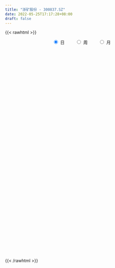 ```yaml
---
title: "浙矿股份 - 300837.SZ"
date: 2022-05-25T17:17:28+08:00
draft: false
---
```

{{< rawhtml >}}
    <div style="text-align: center">
        <label style="padding: 1rem;"><input style="margin-right: .5rem" type="radio" name="period" value="D" checked onclick="period_change(this)">日</label>
        <label style="padding: 1rem;"><input style="margin-right: .5rem" type="radio" name="period" value="W" onclick="period_change(this)">周</label>
        <label style="padding: 1rem;"><input style="margin-right: .5rem" type="radio" name="period" value="M" onclick="period_change(this)">月</label>
    </div>
    <div id="chart" style="height: 700px;"></div> 
    <script type="text/javascript">
        const D_v = [4708.0,8025.0,2278.0,3415.1,2864.0,5638.0,2908.0,5530.85,1810.01,4117.1,6766.42,3574.42,2852.27,3501.0,2645.0,2807.0,2539.0,2184.0,1539.0,6375.72,3329.73,6602.48,5009.0,2103.66,2544.0,2421.48,2504.0,14599.31,16251.26,8549.93,9260.0,6212.9,9272.28,6035.15,3609.0,3654.0,7065.79,6031.0,6094.0,4933.0,8042.0,6035.2,3415.0,4348.98,3599.0,4518.0,3257.0,2888.0,11378.98,5870.14,4113.0,4353.0,6433.0,3878.0,5058.0,3867.0,15204.38,6282.0,5586.84,6316.74,9836.01,6266.36,5445.0,5079.99,16894.87,8395.0,7036.0,4257.88,5867.24,6635.65,13317.0,8249.14,13744.65,14170.0,17273.76,20613.12,12497.68,11784.99,10379.85,8040.84,9995.0,7144.55,10574.0,6085.14,9791.0,7966.0,5835.0,8480.0,4916.42,6127.42,4578.0,3722.0,4374.0,5667.0,3242.0,3173.0,1970.0,2788.91,1616.42,2662.0,1650.0,1507.84,2969.0,9236.92,2952.42,2890.42,1837.0,2193.0,3125.0,7095.19,4526.0,3245.0,3717.42,5356.42,3553.0,3845.42,3549.42,4214.07,3769.0,3262.42,3009.0,3143.42,2755.04,2885.0,4542.42,6113.0,5227.0,6604.0,4137.0,3890.0,4375.37,2497.0,5057.0,3001.37,4388.42,17794.3,8584.46,4442.0,6677.99,6523.0,5388.0,3985.0,2631.0,7988.42,4255.0,7168.0,25613.46,10872.46,5108.0,5716.0,11561.0,11693.84,4810.0,3345.0,6017.36,2929.58,11724.34,4306.0,6661.0,8113.0,18057.79,9431.0,4896.0,12146.0,8784.42,7907.0,5664.0,5622.0,5992.0,5319.0,3981.0,3250.37,5429.69,4308.34,3857.0,3561.0,5337.08,2825.37,2821.0,2101.0,2410.47,2240.0,12019.5,20038.14,18581.73,9778.34,14920.75,13938.58,8612.0,8929.74,8183.92,7814.92,6057.84,4666.82,3167.0,7549.0,3251.0,4459.37,5058.0,5434.0,5146.0,4385.57,1568.0,10092.56,5870.0,8999.0,3326.65,2908.76,5252.0,4957.4,4794.0,4129.86,4499.0,6252.0,4283.0,2657.0,7209.0,8057.29,6723.29,8210.58,8736.58,7371.58,8123.0,6064.02,5159.31,6039.0,3470.35,3728.0,3357.0,3218.49,17425.09,13694.81,16045.57,16548.8,16130.12,10340.99,9695.0,7418.42,17117.56,10545.13,5896.0,5065.55,7332.42,8003.0,6218.42,4845.27,5212.42,8811.42,9481.63,6139.82]
const D_histogram = [0.0,-0.0619031339,-0.0800858954,-0.1290802995,-0.1434701454,-0.0457444584,-0.019335409,0.0235747273,0.0566553276,0.0408683916,-0.021405932,-0.07121374,-0.0478931488,-0.072386052,-0.0985951675,-0.103221499,-0.0766116079,-0.068019847,-0.0474043288,0.0493360456,0.0686290601,-0.0096514693,-0.1251801377,-0.1607108542,-0.1681222453,-0.1316102205,-0.0653528439,0.17832084,0.3598330858,0.4569487269,0.5671477305,0.6306144261,0.5387723282,0.425286191,0.2732195048,0.1400580341,-0.0281995277,-0.0461968081,-0.1259565692,-0.1327459625,-0.0382572859,-0.0593777558,-0.1236375231,-0.217029358,-0.2364981774,-0.2291336972,-0.2265124464,-0.2118072399,-0.0736680155,-0.0700910231,-0.120888489,-0.131352612,-0.2311986228,-0.2747309294,-0.3253692357,-0.2532590511,-0.0301960236,0.1169508287,0.1836457685,0.1423933459,0.2261343994,0.261421954,0.2881448409,0.2914875458,0.3980372712,0.4421670527,0.3615272922,0.307557761,0.232865847,0.1938808114,0.2248266398,0.2304605751,0.2634430877,0.2965596582,0.3873369127,0.4984024279,0.5233285981,0.3960383572,0.2116589405,0.0268454368,-0.0318267765,-0.0791254454,-0.2640543832,-0.414546635,-0.4829284433,-0.5940770162,-0.6399728623,-0.7157716663,-0.7511013405,-0.6783678931,-0.6480210964,-0.6035119845,-0.6072434671,-0.5394378465,-0.462942512,-0.460536702,-0.4219586211,-0.2858260394,-0.2105429975,-0.2074983383,-0.1836857796,-0.1004608692,-0.1072993556,-0.1642412029,-0.1758372281,-0.1554500125,-0.1438105228,-0.1194292037,-0.0402042107,0.1376191634,0.1876408237,0.1717397253,0.2515314519,0.342511294,0.3385889916,0.3556661974,0.3452708626,0.3493231021,0.3224934231,0.3331385285,0.3442567729,0.3664294602,0.3769407699,0.3487385074,0.2720660027,0.2564808711,0.1766701094,0.1631315508,0.1282895419,0.1046033799,0.0927418018,0.0542405317,-0.0035305427,-0.0735339384,-0.1358798441,0.0526589121,0.0597828118,0.0586270122,-0.0179908065,-0.0402082939,-0.0366450369,-0.0253224754,-0.0039287747,0.0628699103,0.0995993784,0.1606401586,0.3711989621,0.3993837599,0.3261885333,0.2659341499,0.3695057461,0.3933519678,0.3382778635,0.2913754672,0.2820220152,0.2411678614,0.3097969775,0.3195762534,0.2427271403,0.0659167633,0.0850981227,0.063826965,0.0188087246,0.0977931351,0.1103759373,0.0746847279,-0.0093464021,-0.0656428671,-0.1678253848,-0.2119808737,-0.3120566134,-0.4367574706,-0.5208589663,-0.5560487406,-0.5332188295,-0.5659022076,-0.5238016191,-0.4013794833,-0.3598369009,-0.2995080388,-0.2917873335,-0.3250763878,-0.0765351498,0.1922076085,0.4144139043,0.4040442777,0.526406454,0.6171344634,0.4987154083,0.392124228,0.2025521668,-0.0372127992,-0.1617669203,-0.2021056705,-0.2572840241,-0.4025239271,-0.5350547348,-0.6450709793,-0.7330998748,-0.8533925069,-0.7648473148,-0.7142309896,-0.6711824888,-0.8129319019,-0.7542625296,-0.7302369568,-0.6579592954,-0.5341149161,-0.4655490744,-0.4099132912,-0.3867002448,-0.3222415061,-0.3188146626,-0.288638586,-0.2304952662,-0.1605361269,-0.2064497483,-0.2059646144,-0.2448767131,-0.1565509404,-0.2001557141,-0.1947982878,-0.1968797618,-0.1609462932,-0.1786456776,-0.0607856388,0.0128324539,0.0490885322,0.0248146226,0.0633731655,0.2297692122,0.2921844847,0.5126796462,0.712315323,0.8918933494,0.907692363,0.7719921215,0.7336749416,0.8550112366,0.7917753598,0.7285971525,0.6485992547,0.4758969409,0.4113257767,0.3640078937,0.3183058643,0.2906031523,0.3132625407,0.281984947,0.2191739736]
const D_fast = [0.0,-0.0773789174,-0.1155831527,-0.1968476317,-0.247105014,-0.1608154415,-0.1392402444,-0.0904364262,-0.043191994,-0.0487618321,-0.1163876388,-0.1839988817,-0.1726515777,-0.2152409939,-0.2660989013,-0.2965306076,-0.2890736184,-0.2974868193,-0.2887223833,-0.1796479974,-0.1431977179,-0.2238911147,-0.3707148174,-0.4464232476,-0.4958652,-0.4922557302,-0.4423365647,-0.1540826707,0.1173878464,0.3287406693,0.5807266055,0.8018469077,0.8446978918,0.8375333023,0.7537714923,0.6556245301,0.4803170865,0.450770604,0.3395217006,0.2995458167,0.3844701719,0.348505263,0.2533361149,0.1056869405,0.0270935767,-0.0228253674,-0.0768322282,-0.1150788316,0.0046433888,-0.0093023745,-0.0903219626,-0.1336242386,-0.2912699051,-0.403484944,-0.5354655592,-0.5266701374,-0.3111561159,-0.1347715564,-0.0221651744,-0.0278192606,0.1124553928,0.2130984358,0.311857533,0.3880721244,0.5941311675,0.7488027122,0.7585447747,0.7814646838,0.7649892316,0.7744743989,0.8616268872,0.9248759662,1.0237192508,1.1309757358,1.3185872185,1.5542533407,1.7100116604,1.6817310088,1.5502663272,1.3721641827,1.3055352753,1.2384552451,0.9875127114,0.7333838009,0.5442698818,0.2846020548,0.0787129932,-0.1760287274,-0.3991337367,-0.4959922626,-0.6276507401,-0.7340196242,-0.8895619736,-0.9566158146,-0.9958561081,-1.1085844736,-1.175496048,-1.1108199761,-1.0881726836,-1.137002609,-1.1591114952,-1.1010018021,-1.1346651274,-1.2326672754,-1.2882226076,-1.3066978952,-1.3310110362,-1.336487018,-1.2673130777,-1.0550849127,-0.9581530466,-0.9311192136,-0.788444624,-0.6118369585,-0.531112013,-0.4251182578,-0.3491958769,-0.2578128619,-0.2040191851,-0.1100894476,-0.0129070099,0.1008730424,0.2056195445,0.2646019089,0.2559459049,0.3044809911,0.2688377567,0.2960820859,0.2933124624,0.2957771453,0.3071010177,0.2821598805,0.2235061704,0.1351192902,0.0388034234,0.2405069076,0.2625765103,0.2760774638,0.1949619434,0.1626923826,0.1570943804,0.162086323,0.18249783,0.2650139926,0.3266433053,0.4278441252,0.7312026693,0.859233407,0.8675853136,0.8738144677,1.0697625005,1.1919467142,1.2214420758,1.2473835462,1.308535598,1.3279734096,1.4740517701,1.5637251093,1.5475577812,1.3872265951,1.4276824852,1.4223680687,1.3820520095,1.4854847037,1.5256614903,1.5086414628,1.4222737323,1.3495665505,1.2054276867,1.1082769793,0.9301870862,0.6962968614,0.4819806241,0.3077786647,0.1973038684,0.0231449384,-0.0657048779,-0.0436276129,-0.0920442558,-0.1065924033,-0.1718185314,-0.2863766826,-0.0569692321,0.2598254284,0.5856352002,0.6762766431,0.9302404329,1.1752520581,1.181511855,1.1729517318,1.0340177123,0.7849495465,0.6199536953,0.5290885275,0.4095891679,0.1637182831,-0.1025762083,-0.3738601977,-0.6451640618,-0.9788048207,-1.0814714572,-1.2094128795,-1.3341600009,-1.6791423894,-1.8090386495,-1.9675723159,-2.0597844784,-2.0694688281,-2.117290255,-2.1641327946,-2.2375948095,-2.2536964472,-2.3299732694,-2.3719568392,-2.371437336,-2.3416122284,-2.4391382869,-2.4901443066,-2.5902755836,-2.541087546,-2.6347312483,-2.6780733939,-2.7293748084,-2.7336779131,-2.7960387169,-2.6933750878,-2.6165488816,-2.5680206702,-2.5860909242,-2.53168909,-2.3078507401,-2.1723893465,-1.8237242735,-1.4460097659,-1.0434584022,-0.8007362978,-0.743438509,-0.5983369535,-0.2632478493,-0.1285398862,-0.0095688053,0.0725831106,0.018855032,0.057115312,0.1007994024,0.134673839,0.1796219151,0.2805969387,0.3198155818,0.3117981018]
const D_slow = [0.0,-0.0154757835,-0.0354972573,-0.0677673322,-0.1036348686,-0.1150709832,-0.1199048354,-0.1140111536,-0.0998473217,-0.0896302238,-0.0949817068,-0.1127851418,-0.124758429,-0.1428549419,-0.1675037338,-0.1933091086,-0.2124620105,-0.2294669723,-0.2413180545,-0.2289840431,-0.211826778,-0.2142396454,-0.2455346798,-0.2857123934,-0.3277429547,-0.3606455098,-0.3769837208,-0.3324035108,-0.2424452393,-0.1282080576,0.013578875,0.1712324816,0.3059255636,0.4122471114,0.4805519875,0.5155664961,0.5085166141,0.4969674121,0.4654782698,0.4322917792,0.4227274577,0.4078830188,0.376973638,0.3227162985,0.2635917541,0.2063083298,0.1496802182,0.0967284083,0.0783114044,0.0607886486,0.0305665264,-0.0022716266,-0.0600712823,-0.1287540147,-0.2100963236,-0.2734110863,-0.2809600923,-0.2517223851,-0.205810943,-0.1702126065,-0.1136790066,-0.0483235181,0.0237126921,0.0965845786,0.1960938963,0.3066356595,0.3970174826,0.4739069228,0.5321233846,0.5805935874,0.6368002474,0.6944153912,0.7602761631,0.8344160776,0.9312503058,1.0558509128,1.1866830623,1.2856926516,1.3386073867,1.3453187459,1.3373620518,1.3175806905,1.2515670947,1.1479304359,1.0271983251,0.878679071,0.7186858555,0.5397429389,0.3519676038,0.1823756305,0.0203703564,-0.1305076397,-0.2823185065,-0.4171779681,-0.5329135961,-0.6480477716,-0.7535374269,-0.8249939367,-0.8776296861,-0.9295042707,-0.9754257156,-1.0005409329,-1.0273657718,-1.0684260725,-1.1123853795,-1.1512478827,-1.1872005134,-1.2170578143,-1.227108867,-1.1927040761,-1.1457938702,-1.1028589389,-1.0399760759,-0.9543482524,-0.8697010045,-0.7807844552,-0.6944667395,-0.607135964,-0.5265126082,-0.4432279761,-0.3571637829,-0.2655564178,-0.1713212253,-0.0841365985,-0.0161200978,0.04800012,0.0921676473,0.132950535,0.1650229205,0.1911737655,0.2143592159,0.2279193488,0.2270367132,0.2086532286,0.1746832675,0.1878479956,0.2027936985,0.2174504516,0.2129527499,0.2029006765,0.1937394172,0.1874087984,0.1864266047,0.2021440823,0.2270439269,0.2672039666,0.3600037071,0.4598496471,0.5413967804,0.6078803179,0.7002567544,0.7985947463,0.8831642122,0.956008079,1.0265135828,1.0868055482,1.1642547926,1.2441488559,1.304830641,1.3213098318,1.3425843625,1.3585411037,1.3632432849,1.3876915686,1.415285553,1.4339567349,1.4316201344,1.4152094176,1.3732530714,1.320257853,1.2422436997,1.133054332,1.0028395904,0.8638274053,0.7305226979,0.589047146,0.4580967412,0.3577518704,0.2677926452,0.1929156355,0.1199688021,0.0386997052,0.0195659177,0.0676178198,0.1712212959,0.2722323653,0.4038339789,0.5581175947,0.6827964468,0.7808275038,0.8314655455,0.8221623457,0.7817206156,0.731194198,0.666873192,0.5662422102,0.4324785265,0.2712107817,0.087935813,-0.1254123138,-0.3166241425,-0.4951818899,-0.6629775121,-0.8662104875,-1.0547761199,-1.2373353591,-1.401825183,-1.535353912,-1.6517411806,-1.7542195034,-1.8508945646,-1.9314549411,-2.0111586068,-2.0833182533,-2.1409420698,-2.1810761015,-2.2326885386,-2.2841796922,-2.3453988705,-2.3845366056,-2.4345755341,-2.4832751061,-2.5324950465,-2.5727316199,-2.6173930393,-2.632589449,-2.6293813355,-2.6171092024,-2.6109055468,-2.5950622554,-2.5376199524,-2.4645738312,-2.3364039197,-2.1583250889,-1.9353517516,-1.7084286608,-1.5154306304,-1.332011895,-1.1182590859,-0.920315246,-0.7381659578,-0.5760161441,-0.4570419089,-0.3542104647,-0.2632084913,-0.1836320252,-0.1109812372,-0.032665602,0.0378306348,0.0926241282]
const D_data = [['2021-05-14', 43.11, 43.9, 42.71, 43.9],['2021-05-17', 43.7, 42.93, 42.21, 43.74],['2021-05-18', 42.89, 43.2, 42.41, 43.28],['2021-05-19', 43.21, 42.54, 42.37, 43.54],['2021-05-20', 42.95, 42.68, 42.2, 43.33],['2021-05-21', 42.68, 44.22, 42.44, 44.59],['2021-05-24', 44.22, 43.62, 43.3, 44.25],['2021-05-25', 43.62, 44.0, 43.2, 44.3],['2021-05-26', 44.0, 44.1, 43.65, 44.3],['2021-05-27', 44.19, 43.56, 43.48, 44.56],['2021-05-28', 44.0, 42.76, 42.26, 44.0],['2021-05-31', 42.28, 42.56, 42.28, 42.76],['2021-06-01', 42.55, 43.34, 42.28, 43.43],['2021-06-02', 43.36, 42.67, 42.48, 43.52],['2021-06-03', 42.57, 42.42, 42.32, 42.88],['2021-06-04', 42.48, 42.5, 42.07, 42.73],['2021-06-07', 42.5, 42.85, 42.5, 43.44],['2021-06-08', 43.01, 42.63, 42.5, 43.2],['2021-06-09', 42.63, 42.78, 42.4, 42.98],['2021-06-10', 42.97, 44.02, 42.97, 45.17],['2021-06-11', 44.0, 43.38, 43.37, 44.84],['2021-06-15', 42.0, 41.99, 40.0, 42.1],['2021-06-16', 41.99, 40.91, 40.81, 42.41],['2021-06-17', 41.05, 41.35, 41.0, 41.9],['2021-06-18', 41.78, 41.41, 40.81, 41.85],['2021-06-21', 41.54, 41.87, 40.85, 42.23],['2021-06-22', 42.01, 42.39, 41.63, 42.5],['2021-06-23', 43.55, 45.45, 43.35, 45.99],['2021-06-24', 45.7, 46.0, 45.65, 49.42],['2021-06-25', 47.0, 46.0, 45.31, 47.5],['2021-06-28', 45.99, 47.13, 45.46, 47.33],['2021-06-29', 47.12, 47.51, 46.51, 48.45],['2021-06-30', 46.99, 45.99, 45.69, 47.5],['2021-07-01', 45.55, 45.6, 44.93, 46.16],['2021-07-02', 45.6, 44.74, 44.66, 45.6],['2021-07-05', 45.01, 44.44, 44.0, 45.84],['2021-07-06', 44.58, 43.3, 42.51, 45.0],['2021-07-07', 43.3, 44.72, 43.01, 44.74],['2021-07-08', 45.28, 43.68, 43.6, 45.28],['2021-07-09', 43.49, 44.32, 42.86, 44.6],['2021-07-12', 45.3, 45.82, 43.92, 46.22],['2021-07-13', 46.06, 44.59, 44.27, 46.06],['2021-07-14', 44.53, 43.8, 43.75, 44.72],['2021-07-15', 43.77, 42.92, 42.52, 43.77],['2021-07-16', 43.0, 43.4, 42.6, 43.4],['2021-07-19', 43.87, 43.55, 43.01, 44.98],['2021-07-20', 43.43, 43.36, 43.11, 43.74],['2021-07-21', 43.49, 43.4, 43.16, 43.63],['2021-07-22', 43.17, 45.26, 42.8, 45.71],['2021-07-23', 45.56, 43.91, 43.7, 45.56],['2021-07-26', 43.5, 43.03, 42.8, 43.56],['2021-07-27', 43.0, 43.27, 42.68, 44.0],['2021-07-28', 42.99, 41.7, 41.36, 43.98],['2021-07-29', 41.73, 41.8, 41.73, 42.82],['2021-07-30', 41.7, 41.19, 40.81, 42.2],['2021-08-02', 40.81, 42.52, 40.67, 42.6],['2021-08-03', 42.85, 45.06, 42.55, 46.49],['2021-08-04', 44.0, 45.11, 44.0, 46.4],['2021-08-05', 44.59, 44.77, 44.5, 45.64],['2021-08-06', 44.77, 43.59, 43.04, 44.95],['2021-08-09', 43.02, 45.4, 43.02, 46.18],['2021-08-10', 44.65, 45.3, 44.65, 46.0],['2021-08-11', 45.26, 45.58, 45.05, 46.46],['2021-08-12', 45.13, 45.61, 45.13, 46.3],['2021-08-13', 46.0, 47.5, 45.23, 48.95],['2021-08-16', 47.25, 47.5, 46.69, 48.08],['2021-08-17', 47.48, 46.21, 45.9, 47.5],['2021-08-18', 46.0, 46.51, 45.7, 46.82],['2021-08-19', 46.9, 46.19, 45.1, 47.08],['2021-08-20', 46.16, 46.58, 44.9, 46.88],['2021-08-23', 46.98, 47.69, 46.63, 48.79],['2021-08-24', 48.2, 47.75, 46.6, 48.6],['2021-08-25', 47.87, 48.5, 47.0, 49.8],['2021-08-26', 48.49, 49.02, 47.3, 49.77],['2021-08-27', 48.56, 50.48, 47.75, 50.5],['2021-08-30', 50.6, 51.78, 49.57, 52.96],['2021-08-31', 51.0, 51.64, 49.81, 52.16],['2021-09-01', 50.59, 50.0, 49.31, 51.59],['2021-09-02', 50.0, 48.87, 48.27, 50.48],['2021-09-03', 49.08, 48.15, 47.88, 49.9],['2021-09-06', 48.25, 49.26, 47.86, 50.5],['2021-09-07', 49.49, 49.26, 48.3, 49.49],['2021-09-08', 48.9, 46.95, 46.88, 49.26],['2021-09-09', 46.9, 46.37, 46.03, 47.5],['2021-09-10', 46.71, 46.6, 45.2, 47.05],['2021-09-13', 46.32, 45.28, 44.96, 46.58],['2021-09-14', 45.3, 45.29, 44.92, 46.25],['2021-09-15', 45.27, 44.13, 43.83, 45.51],['2021-09-16', 44.16, 43.81, 43.07, 44.56],['2021-09-17', 43.35, 44.73, 43.35, 44.74],['2021-09-22', 44.0, 43.96, 43.2, 44.01],['2021-09-23', 44.2, 43.83, 43.75, 44.36],['2021-09-24', 43.81, 42.82, 42.55, 43.99],['2021-09-27', 42.82, 43.38, 41.84, 43.5],['2021-09-28', 43.31, 43.41, 42.51, 43.95],['2021-09-29', 43.72, 42.24, 42.24, 43.88],['2021-09-30', 42.2, 42.35, 41.95, 42.57],['2021-10-08', 42.65, 43.65, 42.45, 44.4],['2021-10-11', 43.65, 43.14, 43.1, 43.84],['2021-10-12', 43.0, 42.15, 42.02, 43.45],['2021-10-13', 42.46, 42.19, 42.11, 42.57],['2021-10-14', 42.77, 42.97, 42.21, 43.37],['2021-10-15', 42.99, 41.82, 41.76, 42.99],['2021-10-18', 41.77, 40.76, 39.88, 42.1],['2021-10-19', 40.6, 40.85, 40.2, 41.16],['2021-10-20', 40.86, 40.98, 40.43, 41.33],['2021-10-21', 41.22, 40.67, 40.29, 41.22],['2021-10-22', 40.67, 40.65, 40.2, 40.79],['2021-10-25', 40.68, 41.38, 40.52, 41.64],['2021-10-26', 41.6, 43.18, 41.19, 43.2],['2021-10-27', 43.18, 42.16, 41.92, 43.18],['2021-10-28', 42.48, 41.41, 41.04, 42.48],['2021-10-29', 41.37, 42.8, 41.05, 42.97],['2021-11-01', 42.8, 43.5, 41.97, 43.64],['2021-11-02', 43.5, 42.69, 42.02, 43.89],['2021-11-03', 43.0, 43.15, 42.22, 43.2],['2021-11-04', 43.15, 43.0, 42.43, 43.26],['2021-11-05', 42.97, 43.35, 42.7, 43.79],['2021-11-08', 43.35, 43.09, 42.72, 43.49],['2021-11-09', 42.72, 43.71, 42.72, 43.78],['2021-11-10', 43.78, 43.99, 43.22, 44.11],['2021-11-11', 44.14, 44.46, 43.85, 44.7],['2021-11-12', 44.43, 44.67, 44.23, 44.7],['2021-11-15', 44.74, 44.41, 44.12, 44.88],['2021-11-16', 44.38, 43.76, 43.44, 44.55],['2021-11-17', 43.91, 44.49, 43.55, 44.88],['2021-11-18', 44.67, 43.61, 43.51, 45.17],['2021-11-19', 43.45, 44.34, 43.06, 44.63],['2021-11-22', 44.44, 44.08, 43.73, 44.44],['2021-11-23', 44.11, 44.18, 43.84, 44.85],['2021-11-24', 44.0, 44.34, 43.74, 44.48],['2021-11-25', 44.37, 43.96, 43.66, 44.37],['2021-11-26', 43.98, 43.51, 42.97, 44.07],['2021-11-29', 43.18, 43.01, 42.9, 43.57],['2021-11-30', 42.89, 42.69, 42.41, 43.22],['2021-12-01', 42.86, 46.17, 42.48, 46.8],['2021-12-02', 45.91, 44.5, 44.36, 45.91],['2021-12-03', 44.5, 44.49, 44.09, 44.99],['2021-12-06', 44.5, 43.38, 42.89, 44.87],['2021-12-07', 43.8, 43.8, 43.11, 44.28],['2021-12-08', 43.5, 44.07, 43.34, 44.36],['2021-12-09', 44.57, 44.21, 43.84, 44.6],['2021-12-10', 44.21, 44.44, 43.92, 44.53],['2021-12-13', 44.65, 45.3, 44.41, 45.7],['2021-12-14', 45.39, 45.3, 45.0, 45.68],['2021-12-15', 45.3, 46.01, 45.03, 46.52],['2021-12-16', 48.0, 48.88, 46.71, 50.0],['2021-12-17', 48.8, 47.61, 47.31, 48.8],['2021-12-20', 47.75, 46.58, 46.53, 48.06],['2021-12-21', 46.53, 46.7, 45.79, 47.18],['2021-12-22', 46.57, 49.22, 46.57, 49.66],['2021-12-23', 49.1, 48.98, 47.7, 49.58],['2021-12-24', 49.05, 48.32, 47.91, 49.05],['2021-12-27', 48.32, 48.53, 47.8, 48.97],['2021-12-28', 48.46, 49.22, 48.01, 49.95],['2021-12-29', 49.02, 49.05, 48.57, 49.56],['2021-12-30', 49.8, 50.88, 49.32, 51.55],['2021-12-31', 51.2, 50.78, 50.02, 51.37],['2022-01-04', 50.75, 49.92, 49.0, 50.75],['2022-01-05', 50.18, 48.29, 48.0, 50.18],['2022-01-06', 47.29, 50.57, 47.01, 50.99],['2022-01-07', 50.32, 50.31, 49.64, 51.5],['2022-01-10', 50.5, 50.06, 49.38, 50.99],['2022-01-11', 49.77, 51.95, 49.77, 52.95],['2022-01-12', 51.8, 51.65, 50.07, 52.37],['2022-01-13', 51.62, 51.26, 50.6, 52.3],['2022-01-14', 51.44, 50.56, 50.01, 52.5],['2022-01-17', 50.0, 50.7, 50.0, 51.38],['2022-01-18', 50.1, 49.8, 49.1, 50.99],['2022-01-19', 49.6, 50.17, 49.6, 51.37],['2022-01-20', 50.15, 49.05, 48.69, 50.56],['2022-01-21', 49.05, 48.0, 47.99, 49.5],['2022-01-24', 47.8, 47.71, 47.12, 48.7],['2022-01-25', 47.34, 47.7, 46.76, 48.48],['2022-01-26', 47.7, 48.07, 46.61, 48.47],['2022-01-27', 47.73, 47.0, 47.0, 48.0],['2022-01-28', 47.5, 47.6, 45.63, 47.96],['2022-02-07', 47.8, 48.74, 47.03, 48.99],['2022-02-08', 48.38, 47.91, 47.02, 48.99],['2022-02-09', 47.54, 48.19, 47.28, 48.35],['2022-02-10', 48.74, 47.5, 47.31, 48.74],['2022-02-11', 47.07, 46.68, 46.32, 47.38],['2022-02-14', 46.6, 50.64, 46.55, 50.91],['2022-02-15', 50.74, 52.35, 50.0, 58.0],['2022-02-16', 51.11, 53.36, 49.28, 53.8],['2022-02-17', 53.58, 51.38, 51.1, 53.8],['2022-02-18', 51.29, 53.77, 49.88, 56.09],['2022-02-21', 53.82, 54.48, 51.6, 55.89],['2022-02-22', 54.0, 52.32, 52.03, 54.0],['2022-02-23', 52.49, 52.32, 51.68, 53.19],['2022-02-24', 52.1, 50.83, 50.09, 53.04],['2022-02-25', 50.9, 49.22, 49.12, 51.39],['2022-02-28', 49.01, 49.71, 47.68, 49.88],['2022-03-01', 50.46, 50.28, 49.5, 50.83],['2022-03-02', 50.28, 49.75, 49.5, 50.58],['2022-03-03', 49.75, 47.9, 47.39, 49.76],['2022-03-04', 47.9, 47.0, 46.78, 48.14],['2022-03-07', 47.8, 46.2, 45.85, 47.98],['2022-03-08', 46.21, 45.41, 45.21, 46.7],['2022-03-09', 45.87, 43.8, 43.03, 45.93],['2022-03-10', 44.67, 45.65, 44.1, 45.71],['2022-03-11', 45.0, 44.9, 43.6, 45.25],['2022-03-14', 44.77, 44.42, 43.8, 44.96],['2022-03-15', 44.45, 41.13, 41.01, 44.45],['2022-03-16', 41.48, 42.65, 40.0, 42.88],['2022-03-17', 43.46, 41.68, 41.65, 43.5],['2022-03-18', 41.24, 41.8, 41.05, 42.29],['2022-03-21', 41.99, 42.29, 41.0, 42.47],['2022-03-22', 42.15, 41.49, 40.97, 42.27],['2022-03-23', 41.55, 41.07, 40.63, 41.95],['2022-03-24', 41.03, 40.3, 40.15, 41.07],['2022-03-25', 40.42, 40.5, 40.1, 41.09],['2022-03-28', 40.2, 39.38, 39.01, 40.54],['2022-03-29', 39.97, 39.27, 38.1, 39.98],['2022-03-30', 39.06, 39.35, 38.81, 39.98],['2022-03-31', 39.4, 39.38, 38.62, 39.48],['2022-04-01', 39.38, 37.53, 37.5, 39.38],['2022-04-06', 37.53, 37.5, 36.75, 39.2],['2022-04-07', 37.5, 36.39, 36.2, 37.62],['2022-04-08', 36.52, 37.62, 36.13, 38.99],['2022-04-11', 37.8, 35.6, 35.03, 37.87],['2022-04-12', 35.68, 35.6, 34.41, 36.9],['2022-04-13', 34.52, 35.0, 33.96, 35.58],['2022-04-14', 34.72, 35.06, 34.72, 35.98],['2022-04-15', 35.3, 33.93, 33.6, 35.3],['2022-04-18', 34.19, 35.43, 33.56, 35.48],['2022-04-19', 35.41, 35.0, 34.85, 36.54],['2022-04-20', 35.0, 34.48, 34.2, 35.8],['2022-04-21', 34.48, 33.41, 33.38, 34.7],['2022-04-22', 33.26, 33.9, 32.4, 33.9],['2022-04-25', 33.98, 35.81, 33.98, 37.5],['2022-04-26', 35.5, 34.98, 33.0, 36.01],['2022-04-27', 34.81, 37.71, 33.96, 37.77],['2022-04-28', 37.67, 38.76, 36.3, 39.68],['2022-04-29', 38.8, 39.89, 37.17, 41.73],['2022-05-05', 38.52, 38.83, 38.16, 39.93],['2022-05-06', 37.0, 37.05, 36.8, 37.96],['2022-05-09', 36.85, 38.2, 36.8, 38.4],['2022-05-10', 37.21, 40.89, 37.2, 41.6],['2022-05-11', 40.0, 39.25, 39.25, 40.74],['2022-05-12', 38.81, 39.4, 38.68, 39.77],['2022-05-13', 39.14, 39.26, 38.82, 40.49],['2022-05-16', 39.51, 37.79, 37.39, 39.77],['2022-05-17', 37.92, 38.8, 37.51, 39.59],['2022-05-18', 38.6, 38.98, 38.6, 39.8],['2022-05-19', 38.11, 38.99, 38.0, 39.29],['2022-05-20', 39.09, 39.24, 38.38, 39.47],['2022-05-23', 39.12, 40.09, 39.12, 40.75],['2022-05-24', 40.09, 39.63, 39.2, 40.88],['2022-05-25', 39.58, 39.19, 38.15, 40.09]]
const W_v = [575.39,6110.04,195642.67,228283.49,259046.87,351676.79,292383.9300000001,206829.49,164143.51,156205.65,120560.12,108673.23,73129.41,40385.02,60575.68,34984.54,43938.25,20292.0,7531.64,39607.98,86182.18,56936.1,36646.34,39634.15,37332.92,28144.55,27423.94,35000.74,44008.36,40693.5,23046.46,44028.39,36492.61,39069.13,38374.1,39785.61,21777.82,15282.79,73982.21,54328.0,46538.66,56798.4,76050.63,35135.9,19399.53,18547.64,30412.19,20747.14,14082.42,27156.99,22220.1,21132.38,15379.69,15967.45,16259.14,44325.98,34389.33,27777.79,25440.18,27912.12,23835.0,37256.96,43522.23,32191.77,66754.55,63316.48,43589.69,33324.84,12674.0,14052.0,2788.91,10405.26,19109.76,21708.61,20518.33,15938.88,25371.42,19956.37,38210.55,25204.99,55897.34,38888.84,28322.28,42262.79,39397.42,24164.37,22493.11,12397.84,75338.46,47479.16,24691.66,24482.94,29856.21,22042.02,24900.0,22991.16,35454.49,19812.84,79844.39,20035.99,46042.66,31611.53,24432.87]
const W_histogram = [0.0,0.978497094,1.7740243205,2.3368817711,2.3248852242,3.0404824914,3.5941366915,3.9209917423,4.3844475362,4.4771629849,4.5423438165,3.6037112632,2.7334551353,1.9137543412,0.9888056401,0.4788683123,-0.1863897725,-0.6931600679,-0.939994138,-0.8808114792,-1.4934396222,-2.1513064741,-2.2664287127,-2.4294246633,-2.4543468573,-2.4587128338,-2.2707075508,-2.2519962111,-2.4055893706,-2.6853306901,-2.8129538626,-2.8441668304,-2.7719822567,-2.7344879144,-2.6891150435,-2.5830932053,-2.1979058813,-1.7124931304,-0.9253386309,-0.3114240947,-0.1164105277,0.4480665881,0.2660608221,0.1612600232,-0.0117114325,-0.1447988443,-0.1327705378,-0.0165531897,0.0890775844,-0.1003797173,-0.1806434536,-0.3014429395,-0.3640486933,-0.3133159687,-0.3753706063,-0.0853657506,0.0369618736,0.1013026355,0.0937857853,0.1326695241,-0.0078355314,0.0733517967,0.385433131,0.5167567396,0.8343240535,0.8524922715,0.729885304,0.5033852286,0.2199404509,0.0070586277,-0.0374949088,-0.1738717955,-0.3181367304,-0.2471833929,-0.146599784,0.0167564775,0.1055566798,0.1108221183,0.1787109476,0.2161525484,0.4375478877,0.6046472439,0.8392581037,0.9149865831,0.931024131,0.727358217,0.5328512905,0.3198817534,0.6169548367,0.4738959196,0.2100852284,-0.1084016503,-0.5080334901,-0.8215463521,-1.1693496732,-1.3224659292,-1.5837460993,-1.6619422496,-1.2333154731,-1.0701902249,-0.7573091038,-0.5075529778,-0.3112127187]
const W_fast = [0.0,1.2231213675,2.4621546741,3.6092325675,4.1784573266,5.6541752167,7.1063635897,8.4134665761,9.973034254,11.1850404489,12.3858072346,12.3481024972,12.161210153,11.8199479443,11.1422006532,10.7519804035,10.0401248756,9.3600645631,8.8782319586,8.7172117476,7.7312236991,6.5355302286,5.8538008118,5.0834486954,4.4449397871,3.8258956022,3.4462239974,2.9019362843,2.1469457822,1.1958717902,0.3650101521,-0.3772445234,-0.9980555139,-1.6441831501,-2.2710890401,-2.8108405032,-2.9751296496,-2.9178401813,-2.3620203394,-1.825961827,-1.6600508918,-0.9835571291,-1.0990476895,-1.1635334826,-1.3394327965,-1.5087199194,-1.5298842473,-1.4178051966,-1.2899050264,-1.5044572574,-1.6298818572,-1.826042078,-1.979660005,-2.0072562726,-2.1631535618,-1.8944901438,-1.7629220511,-1.6732556303,-1.6573260342,-1.5852749144,-1.7277388528,-1.6282135755,-1.2197739584,-0.959261165,-0.4331128377,-0.2018215518,-0.1419571933,-0.2426109616,-0.4710706266,-0.6821877928,-0.7361150565,-0.9159598921,-1.1397590096,-1.1306015203,-1.0666678575,-0.8991224766,-0.7839331043,-0.7509621363,-0.63839557,-0.5469158321,-0.2161335209,0.1021276463,0.546553032,0.8510281572,1.0998217378,1.0779953781,1.0167012742,0.8837021755,1.3350139679,1.3104290308,1.0991396466,0.7535523553,0.226912143,-0.291987307,-0.9321280464,-1.4158607847,-2.0730774796,-2.5667591923,-2.4464612841,-2.5508835922,-2.427329747,-2.3044618655,-2.185924786]
const W_slow = [0.0,0.2446242735,0.6881303536,1.2723507964,1.8535721024,2.6136927253,3.5122268982,4.4924748338,5.5885867178,6.707877464,7.8434634181,8.7443912339,9.4277550178,9.9061936031,10.1533950131,10.2731120912,10.2265146481,10.0532246311,9.8182260966,9.5980232268,9.2246633212,8.6868367027,8.1202295245,7.5128733587,6.8992866444,6.284608436,5.7169315483,5.1539324955,4.5525351528,3.8812024803,3.1779640146,2.466922307,1.7739267429,1.0903047643,0.4180260034,-0.2277472979,-0.7772237683,-1.2053470509,-1.4366817086,-1.5145377323,-1.5436403642,-1.4316237172,-1.3651085116,-1.3247935058,-1.327721364,-1.363921075,-1.3971137095,-1.4012520069,-1.3789826108,-1.4040775401,-1.4492384035,-1.5245991384,-1.6156113117,-1.6939403039,-1.7877829555,-1.8091243932,-1.7998839247,-1.7745582659,-1.7511118195,-1.7179444385,-1.7199033214,-1.7015653722,-1.6052070894,-1.4760179045,-1.2674368912,-1.0543138233,-0.8718424973,-0.7459961902,-0.6910110774,-0.6892464205,-0.6986201477,-0.7420880966,-0.8216222792,-0.8834181274,-0.9200680734,-0.9158789541,-0.8894897841,-0.8617842545,-0.8171065176,-0.7630683805,-0.6536814086,-0.5025195976,-0.2927050717,-0.0639584259,0.1687976068,0.3506371611,0.4838499837,0.5638204221,0.7180591312,0.8365331111,0.8890544182,0.8619540056,0.7349456331,0.5295590451,0.2372216268,-0.0933948555,-0.4893313803,-0.9048169427,-1.213145811,-1.4806933672,-1.6700206432,-1.7969088876,-1.8747120673]
const W_data = [['2020-06-05', 23.0288, 25.1241, 23.0288, 25.1241],['2020-06-12', 27.6365, 40.4568, 27.6365, 40.4568],['2020-06-19', 44.4985, 44.1509, 43.714, 59.2254],['2020-06-24', 43.9921, 46.713, 42.2939, 46.713],['2020-07-03', 46.1768, 43.0983, 42.8004, 46.1768],['2020-07-10', 43.9523, 56.6038, 43.9523, 61.3704],['2020-07-17', 56.2363, 61.1221, 54.4985, 68.3913],['2020-07-24', 61.569, 64.2602, 61.1718, 68.57],['2020-07-31', 65.5412, 72.1748, 64.2502, 73.1877],['2020-08-07', 71.708, 73.4757, 71.708, 84.0119],['2020-08-14', 70.0497, 78.2224, 69.0169, 80.4369],['2020-08-21', 77.4479, 67.7259, 65.5511, 79.2552],['2020-08-28', 67.2195, 67.5174, 63.5551, 71.5889],['2020-09-04', 68.004, 66.8123, 64.3496, 70.7051],['2020-09-11', 65.9484, 63.3565, 60.576, 72.0953],['2020-09-18', 63.3565, 66.713, 62.5621, 67.5174],['2020-09-25', 66.6336, 63.1579, 63.0586, 69.3148],['2020-09-30', 63.5551, 63.0586, 59.6326, 64.141],['2020-10-09', 64.5879, 65.0348, 64.5879, 66.5343],['2020-10-16', 65.5511, 69.0169, 64.8064, 70.4767],['2020-10-23', 70.2185, 59.4836, 59.3843, 70.6753],['2020-10-30', 58.9871, 55.283, 55.1142, 60.4469],['2020-11-06', 54.717, 59.4141, 54.2502, 60.7746],['2020-11-13', 59.7815, 57.289, 56.6137, 62.9196],['2020-11-20', 57.4081, 57.577, 56.1072, 60.3774],['2020-11-27', 58.0735, 56.7229, 54.6177, 58.9672],['2020-12-04', 56.6137, 58.5899, 55.422, 58.9573],['2020-12-11', 58.292, 55.9881, 54.7964, 59.7319],['2020-12-18', 55.6107, 52.284, 49.6524, 55.9881],['2020-12-25', 51.6187, 48.0834, 47.4677, 52.5819],['2020-12-31', 48.0834, 47.1797, 46.1867, 49.0665],['2021-01-08', 47.0705, 46.0874, 45.4916, 51.3704],['2021-01-15', 45.9881, 45.5412, 42.2145, 46.3654],['2021-01-22', 45.5511, 43.3962, 42.5025, 46.8719],['2021-01-29', 42.6018, 41.6485, 40.0298, 44.1609],['2021-02-05', 41.6485, 40.715, 40.715, 44.5482],['2021-02-10', 40.715, 43.5551, 39.7915, 44.5879],['2021-02-19', 44.6872, 45.4618, 43.565, 45.9682],['2021-02-26', 45.71, 51.4499, 44.29, 54.1212],['2021-03-05', 51.3704, 52.3734, 51.1619, 55.1936],['2021-03-12', 52.3138, 48.9275, 46.6733, 54.6177],['2021-03-19', 49.1658, 55.5412, 47.4677, 56.1172],['2021-03-26', 56.3257, 47.3088, 46.5243, 57.1003],['2021-04-02', 47.3088, 47.4777, 44.0616, 48.858],['2021-04-09', 46.9215, 45.7398, 45.1639, 48.4409],['2021-04-16', 45.5809, 45.1539, 44.8858, 47.7656],['2021-04-23', 45.0447, 46.3357, 44.6276, 48.3118],['2021-04-30', 46.425, 47.73, 45.23, 47.9],['2021-05-07', 48.0, 48.03, 47.74, 50.21],['2021-05-14', 47.95, 43.9, 42.71, 47.95],['2021-05-21', 43.7, 44.22, 42.2, 44.59],['2021-05-28', 44.22, 42.76, 42.26, 44.56],['2021-06-04', 42.28, 42.5, 42.07, 43.52],['2021-06-11', 42.5, 43.38, 42.4, 45.17],['2021-06-18', 42.0, 41.41, 40.0, 42.41],['2021-06-25', 41.54, 46.0, 40.85, 49.42],['2021-07-02', 45.99, 44.74, 44.66, 48.45],['2021-07-09', 45.01, 44.32, 42.51, 45.84],['2021-07-16', 45.3, 43.4, 42.52, 46.22],['2021-07-23', 43.87, 43.91, 42.8, 45.71],['2021-07-30', 43.5, 41.19, 40.81, 44.0],['2021-08-06', 40.81, 43.59, 40.67, 46.49],['2021-08-13', 43.02, 47.5, 43.02, 48.95],['2021-08-20', 47.25, 46.58, 44.9, 48.08],['2021-08-27', 46.98, 50.48, 46.6, 50.5],['2021-09-03', 50.6, 48.15, 47.88, 52.96],['2021-09-10', 48.25, 46.6, 45.2, 50.5],['2021-09-17', 46.32, 44.73, 43.07, 46.58],['2021-09-24', 44.0, 42.82, 42.55, 44.36],['2021-09-30', 42.82, 42.35, 41.84, 43.95],['2021-10-08', 42.65, 43.65, 42.45, 44.4],['2021-10-15', 43.65, 41.82, 41.76, 43.84],['2021-10-22', 41.77, 40.65, 39.88, 42.1],['2021-10-29', 40.68, 42.8, 40.52, 43.2],['2021-11-05', 42.8, 43.35, 41.97, 43.89],['2021-11-12', 43.35, 44.67, 42.72, 44.7],['2021-11-19', 44.74, 44.34, 43.06, 45.17],['2021-11-26', 44.44, 43.51, 42.97, 44.85],['2021-12-03', 43.18, 44.49, 42.41, 46.8],['2021-12-10', 44.5, 44.44, 42.89, 44.87],['2021-12-17', 44.65, 47.61, 44.41, 50.0],['2021-12-24', 47.75, 48.32, 45.79, 49.66],['2021-12-31', 48.32, 50.78, 47.8, 51.55],['2022-01-07', 50.75, 50.31, 47.01, 51.5],['2022-01-14', 50.5, 50.56, 49.38, 52.95],['2022-01-21', 50.0, 48.0, 47.99, 51.38],['2022-01-28', 47.8, 47.6, 45.63, 48.7],['2022-02-11', 47.8, 46.68, 46.32, 48.99],['2022-02-18', 46.6, 53.77, 46.55, 58.0],['2022-02-25', 53.82, 49.22, 49.12, 55.89],['2022-03-04', 49.01, 47.0, 46.78, 50.83],['2022-03-11', 47.8, 44.9, 43.03, 47.98],['2022-03-18', 44.77, 41.8, 40.0, 44.96],['2022-03-25', 41.99, 40.5, 40.1, 42.47],['2022-04-01', 40.2, 37.53, 37.5, 40.54],['2022-04-08', 37.53, 37.62, 36.13, 39.2],['2022-04-15', 37.8, 33.93, 33.6, 37.87],['2022-04-22', 34.19, 33.9, 32.4, 36.54],['2022-04-29', 33.98, 39.89, 33.0, 41.73],['2022-05-06', 38.52, 37.05, 36.8, 39.93],['2022-05-13', 36.85, 39.26, 36.8, 41.6],['2022-05-20', 39.51, 39.24, 37.39, 39.8],['2022-05-27', 39.12, 39.19, 38.15, 40.88]]
const M_v = [569159.9099999999,1135532.2699999998,469027.8299999999,189716.07,190257.9,145960.38,165970.58,157964.23,150828.43,252930.73,105027.36,88166.31,113103.02,114609.24,212836.31,133846.21,54012.54,89174.79,179134.21,128317.69,141273.3,112705.99,165311.88,122123.05]
const M_histogram = [0.0,1.7522926496,2.5088479887,2.5059335132,1.8610974432,1.4024386807,0.4387074907,-0.5651882752,-0.5618536537,-0.9514974619,-1.0024649469,-1.3286362928,-1.2583415065,-1.4655857567,-0.8593622724,-1.0328542317,-1.062023861,-1.0325232542,-0.4421375779,-0.2493663492,0.0222462584,-0.4649057084,-0.7092562097,-0.8642170341]
const M_fast = [0.0,2.190365812,3.5741331483,4.1977020511,4.0181403419,3.9100912496,3.0560369323,1.9108440975,1.7737153057,1.1461971319,0.8446134103,0.1862829912,-0.0580075992,-0.6316482885,-0.2402653723,-0.6719708895,-0.9666464841,-1.1952766908,-0.715425409,-0.5849957676,-0.3078215954,-0.9111999893,-1.332864543,-1.7038796259]
const M_slow = [0.0,0.4380731624,1.0652851596,1.6917685379,2.1570428987,2.5076525689,2.6173294415,2.4760323727,2.3355689593,2.0976945938,1.8470783571,1.5149192839,1.2003339073,0.8339374681,0.6190969001,0.3608833421,0.0953773769,-0.1627534366,-0.2732878311,-0.3356294184,-0.3300678538,-0.4462942809,-0.6236083333,-0.8396625918]
const M_data = [['2020-06-30', 23.0288, 44.717, 23.0288, 59.2254],['2020-07-31', 44.6773, 72.1748, 42.8004, 73.1877],['2020-08-31', 71.708, 68.3217, 63.5551, 84.0119],['2020-09-30', 68.4608, 63.0586, 59.6326, 72.0953],['2020-10-30', 64.5879, 55.283, 55.1142, 70.6753],['2020-11-30', 54.717, 56.2661, 54.2502, 62.9196],['2020-12-31', 55.9881, 47.1797, 46.1867, 59.7319],['2021-01-29', 47.0705, 41.6485, 40.0298, 51.3704],['2021-02-26', 41.6485, 51.4499, 39.7915, 54.1212],['2021-03-31', 51.3704, 45.1837, 44.0616, 57.1003],['2021-04-30', 44.6872, 47.73, 44.3793, 48.858],['2021-05-31', 48.0, 42.56, 42.2, 50.21],['2021-06-30', 42.55, 45.99, 40.0, 49.42],['2021-07-30', 45.55, 41.19, 40.81, 46.22],['2021-08-31', 40.81, 51.64, 40.67, 52.96],['2021-09-30', 50.59, 42.35, 41.84, 51.59],['2021-10-29', 42.65, 42.8, 39.88, 44.4],['2021-11-30', 42.8, 42.69, 41.97, 45.17],['2021-12-31', 42.86, 50.78, 42.48, 51.55],['2022-01-28', 50.75, 47.6, 45.63, 52.95],['2022-02-28', 47.8, 49.71, 46.32, 58.0],['2022-03-31', 50.46, 39.38, 38.1, 50.83],['2022-04-29', 39.38, 39.89, 32.4, 41.73],['2022-05-31', 38.52, 39.19, 36.8, 41.6]]
        const D_a = [null,null,null,null,42.2,null,null,null,null,44.56,null,null,null,null,null,42.07,null,null,null,null,null,null,null,null,null,null,null,null,49.42,null,null,null,null,null,null,null,42.51,null,null,null,null,null,null,null,null,null,null,null,45.71,null,null,null,null,null,null,40.67,null,null,null,null,null,null,null,null,48.95,null,null,null,null,null,null,46.6,null,null,null,52.96,null,null,null,null,null,null,null,null,null,null,null,null,null,null,null,null,null,41.84,null,null,null,44.4,null,null,null,null,null,39.88,null,null,null,null,null,null,null,null,null,null,null,null,null,null,null,null,null,null,null,null,null,null,45.17,null,null,null,null,null,null,null,42.41,null,null,null,null,null,null,null,null,null,null,null,50.0,null,null,null,null,null,null,null,null,null,null,null,null,null,47.01,null,null,null,null,null,null,null,null,51.37,null,null,null,null,null,null,45.63,null,null,null,null,null,null,58.0,null,null,null,null,null,null,null,null,null,null,null,null,null,null,null,null,null,null,null,null,null,null,null,null,null,null,null,null,null,null,null,null,null,null,null,null,null,null,null,null,null,null,null,null,null,32.4,null,null,null,null,41.73,null,null,null,null,null,null,null,37.39,null,null,null,null,null,40.88,null]
const W_a = [null,null,null,null,null,null,null,null,null,84.0119,null,null,null,null,null,null,null,null,null,null,null,null,54.2502,null,null,null,null,59.7319,null,null,null,null,null,null,40.0298,null,null,null,null,null,null,null,57.1003,null,null,null,null,null,null,null,null,null,null,null,40.0,null,null,null,null,null,null,null,null,null,null,52.96,null,null,null,null,null,null,39.88,null,null,null,null,null,null,null,null,null,null,null,null,null,null,null,58.0,null,null,null,null,null,null,null,null,32.4,null,null,null,null,null]
const M_a = [null,null,84.0119,null,null,null,null,null,39.7915,null,null,null,null,null,null,null,null,null,null,null,58.0,null,null,null]
        const D_b = [[{ coord: ['2021-05-20', 44.56] }, { coord: ['2021-08-02', 42.2] }],[{ coord: ['2021-08-13', 48.95] }, { coord: ['2021-09-27', 46.6] }],[{ coord: ['2021-09-27', 44.4] }, { coord: ['2021-11-30', 41.84] }],[{ coord: ['2021-12-16', 50.0] }, { coord: ['2022-02-15', 47.01] }],[{ coord: ['2022-04-22', 40.88] }, { coord: ['2022-05-24', 37.39] }]]
const W_b = [[{ coord: ['2020-08-07', 59.7319] }, { coord: ['2021-03-26', 54.2502] }],[{ coord: ['2021-06-18', 52.96] }, { coord: ['2022-02-18', 40.0] }]]
const M_b = []
    </script>
{{< /rawhtml >}}